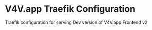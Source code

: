 # V4V.app Traefik Configuration

Traefik configuration for serving Dev version of V4V.app Frontend v2
